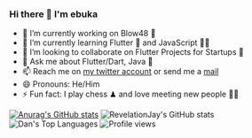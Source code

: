 ### Hi there 👋 I'm ebuka 

<!--
**Revelationjay/Revelationjay** is a ✨ _special_ ✨ repository because its `README.md` (this file) appears on your GitHub profile.
-->

- 🔭 I’m currently working on Blow48 🚦
- 🌱 I’m currently learning Flutter 🦋 and JavaScript 👨‍💻
- 👯 I’m looking to collaborate on Flutter Projects for Startups 🏢
- 💬 Ask me about Flutter/Dart, Java 🙂
- 📫 Reach me on [my twitter account](https://twitter.com/cs_onah) or send me a [mail](revelationjay02@gmail.com)
- 😄 Pronouns: He/Him
- ⚡ Fun fact: I play chess ♟ and love meeting new people 🙋‍♂️

[![Anurag's GitHub stats](https://github-readme-stats.vercel.app/api?username=Revelationjay&?count_private=true)](https://github.com/anuraghazra/github-readme-stats)
![RevelationJay's GitHub stats](https://github-readme-stats.vercel.app/api?username=Revelationjay&count_private=true)
![Dan's Top Languages](https://github-readme-stats.vercel.app/api/top-langs/?username=Revelationjay&theme=cobalt&show_icons=true)
![Profile views](https://gpvc.arturio.dev/Revelationjay)  

